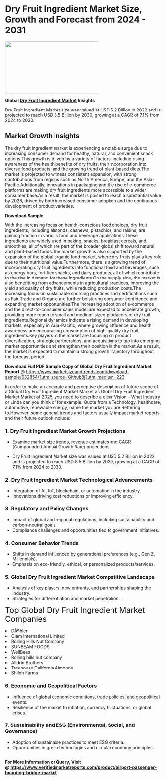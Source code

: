 <H1>Dry Fruit Ingredient Market Size, Growth and Forecast from 2024 - 2031</H1><img class="aligncenter size-medium wp-image-584254" src="https://thirdeyenews.in/wp-content/uploads/2024/09/Global-Market-Research-300x168.jpeg" alt="" width="300" height="168" /><p><strong>Global&nbsp;<a href="https://www.marketsizeandtrends.com/download-sample/632854/?utm_source=Github8j?utm_medium=223">Dry Fruit Ingredient Market</a> Insights</strong></p><p>Dry Fruit Ingredient Market size was valued at USD 5.2 Billion in 2022 and is projected to reach USD 8.5 Billion by 2030, growing at a CAGR of 7.1% from 2024 to 2030.</p><p><h2>Market Growth Insights</h2> <p>The dry fruit ingredient market is experiencing a notable surge due to increasing consumer demand for healthy, natural, and convenient snack options.This growth is driven by a variety of factors, including rising awareness of the health benefits of dry fruits, their incorporation into diverse food products, and the growing trend of plant-based diets.The market is projected to witness consistent expansion, with strong contributions from regions such as North America, Europe, and the Asia-Pacific.Additionally, innovations in packaging and the rise of e-commerce platforms are making dry fruit ingredients more accessible to a wider consumer base.As a result, the market is poised to reach a substantial value by 2028, driven by both increased consumer adoption and the continuous development of product varieties.</p> <p><strong>Download Sample</strong></p> <p>With the increasing focus on health-conscious food choices, dry fruit ingredients, including almonds, cashews, pistachios, and raisins, are gaining traction in various food and beverage applications.These ingredients are widely used in baking, snacks, breakfast cereals, and smoothies, all of which are part of the broader global shift toward natural and plant-based foods.The market growth is also supported by the expansion of the global organic food market, where dry fruits play a key role due to their nutritional value.Furthermore, there is a growing trend of incorporating dry fruit ingredients into functional food and beverages, such as energy bars, fortified snacks, and dairy products, all of which contribute to the rise in demand for these ingredients.On the supply side, the market is also benefitting from advancements in agricultural practices, improving the yield and quality of dry fruits, while reducing production costs.The increasing focus on sustainable sourcing practices and certifications such as Fair Trade and Organic are further bolstering consumer confidence and expanding market opportunities.The increasing adoption of e-commerce and the direct-to-consumer sales model are expected to accelerate growth, providing more reach to small and medium-sized producers of dry fruit ingredients.Regional dynamics indicate a rising demand in developing markets, especially in Asia-Pacific, where growing affluence and health awareness are encouraging consumption of high-quality dry fruit ingredients.Key players in the market are focusing on product diversification, strategic partnerships, and acquisitions to tap into emerging market opportunities and strengthen their position in the market.As a result, the market is expected to maintain a strong growth trajectory throughout the forecast period.<p><span class=""><strong>Download Full PDF Sample Copy of Global Dry Fruit Ingredient Market Report</strong> @ <a href="https://www.marketsizeandtrends.com/download-sample/632854/?utm_source=Github8j?utm_medium=223" target="_blank">https://www.marketsizeandtrends.com/download-sample/632854/?utm_source=Github8j?utm_medium=223</a></span></p><p>In order to make an accurate and perceptive description of future scope of a Global&nbsp;Dry Fruit Ingredient Market Market as Global&nbsp;Dry Fruit Ingredient Market Market of 2025, you need to describe a clear Vision &ndash; What Industry or Linda can you think of for example: Quote from a Technology, healthcare, automotive, renewable energy, name the market you are Reffering to.However, some general trends and factors usually impact market reports and their future outlook include:</p><h3>1.&nbsp;<strong>Dry Fruit Ingredient Market Growth Projections</strong></h3><ul><li>Examine market size trends, revenue estimates and CAGR (Compounded Annual Growth Rate) projections.</li><li><p>Dry Fruit Ingredient Market size was valued at USD 5.2 Billion in 2022 and is projected to reach USD 8.5 Billion by 2030, growing at a CAGR of 7.1% from 2024 to 2030.</p></li></ul><h3>2.&nbsp;<strong>Dry Fruit Ingredient Market Technological Advancements</strong></h3><ul><li>Integration of AI, IoT, blockchain, or automation in the industry.</li><li>Innovations driving cost reductions or improving efficiency.</li></ul><h3>3.&nbsp;<strong>Regulatory and Policy Changes</strong></h3><ul><li>Impact of global and regional regulations, including sustainability and carbon-neutral goals.</li><li>Compliance challenges and opportunities tied to government initiatives.</li></ul><h3>4.&nbsp;<strong>Consumer Behavior Trends</strong></h3><ul><li>Shifts in demand influenced by generational preferences (e.g., Gen Z, Millennials).</li><li>Emphasis on eco-friendly, ethical, or personalized products/services.</li></ul><h3>5.&nbsp;<strong>Global Dry Fruit Ingredient Market Competitive Landscape</strong></h3><ul><li>Analysis of key players, new entrants, and partnerships shaping the industry.</li><li>Strategies for differentiation and market penetration.</li></ul><p data-pm-slice="1 1 []"><span style="color: inherit; font-family: inherit; font-size: 25px;">Top Global Dry Fruit Ingredient Market Companies</span></p><div class="" data-test-id=""><p><li>DÃ¶hler</li><li> Olam International Limited</li><li> Rolling Hills Nut Company</li><li> SUNBEAM FOODS</li><li> WellBees</li><li> Rolling hills nut company</li><li> Alldrin Brothers</li><li> Treehouse California Almonds</li><li> Shiloh Farms</li></p></div><h3>6.&nbsp;<strong>Economic and Geopolitical Factors</strong></h3><ul><li>Influence of global economic conditions, trade policies, and geopolitical events.</li><li>Resilience of the market to inflation, currency fluctuations, or global crises.</li></ul><h3>7.&nbsp;<strong>Sustainability and ESG (Environmental, Social, and Governance)</strong></h3><ul><li>Adoption of sustainable practices to meet ESG criteria.</li><li>Opportunities in green technologies and circular economy principles.</li></ul><h2><strong style="font-size: 14px;">For More Information or Query, Visit @&nbsp;</strong><a style="background-color: #ffffff; font-size: 14px;" href="https://www.marketsizeandtrends.com/report/dry-fruit-ingredient-market/" target="_blank">https://www.verifiedmarketreports.com/product/airport-passenger-boarding-bridge-market</a></h2>
